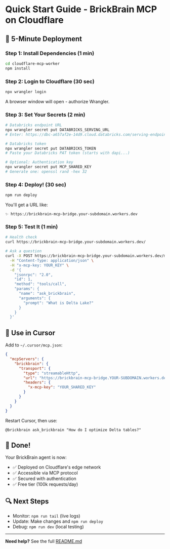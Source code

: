 # Quick Start Guide - BrickBrain MCP on Cloudflare

## 🚀 5-Minute Deployment

### Step 1: Install Dependencies (1 min)

```bash
cd cloudflare-mcp-worker
npm install
```

### Step 2: Login to Cloudflare (30 sec)

```bash
npx wrangler login
```

A browser window will open - authorize Wrangler.

### Step 3: Set Your Secrets (2 min)

```bash
# Databricks endpoint URL
npx wrangler secret put DATABRICKS_SERVING_URL
# Enter: https://dbc-a657af2e-14d9.cloud.databricks.com/serving-endpoints/ka-1ff550b7-endpoint/invocations

# Databricks token
npx wrangler secret put DATABRICKS_TOKEN
# Paste your Databricks PAT token (starts with dapi...)

# Optional: Authentication key
npx wrangler secret put MCP_SHARED_KEY
# Generate one: openssl rand -hex 32
```

### Step 4: Deploy! (30 sec)

```bash
npm run deploy
```

You'll get a URL like:
```
✨ https://brickbrain-mcp-bridge.your-subdomain.workers.dev
```

### Step 5: Test It (1 min)

```bash
# Health check
curl https://brickbrain-mcp-bridge.your-subdomain.workers.dev/

# Ask a question
curl -X POST https://brickbrain-mcp-bridge.your-subdomain.workers.dev/mcp \
  -H "Content-Type: application/json" \
  -H "x-mcp-key: YOUR_KEY" \
  -d '{
    "jsonrpc": "2.0",
    "id": 1,
    "method": "tools/call",
    "params": {
      "name": "ask_brickbrain",
      "arguments": {
        "prompt": "What is Delta Lake?"
      }
    }
  }'
```

## 📱 Use in Cursor

Add to `~/.cursor/mcp.json`:

```json
{
  "mcpServers": {
    "brickbrain": {
      "transport": {
        "type": "streamableHttp",
        "url": "https://brickbrain-mcp-bridge.YOUR-SUBDOMAIN.workers.dev/mcp",
        "headers": {
          "x-mcp-key": "YOUR_SHARED_KEY"
        }
      }
    }
  }
}
```

Restart Cursor, then use:
```
@brickbrain ask_brickbrain "How do I optimize Delta tables?"
```

## 🎯 Done!

Your BrickBrain agent is now:
- ✅ Deployed on Cloudflare's edge network
- ✅ Accessible via MCP protocol
- ✅ Secured with authentication
- ✅ Free tier (100k requests/day)

## 🔍 Next Steps

- Monitor: `npm run tail` (live logs)
- Update: Make changes and `npm run deploy`
- Debug: `npm run dev` (local testing)

---

**Need help?** See the full [README.md](./README.md)

